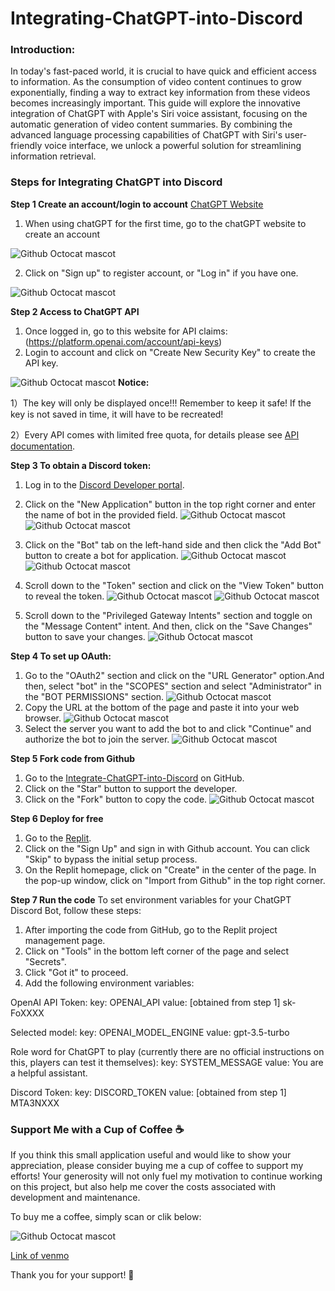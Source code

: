 # Integrating-ChatGPT-into-Discord

### Introduction:

In today's fast-paced world, it is crucial to have quick and efficient access to information. As the consumption of video content continues to grow exponentially, finding a way to extract key information from these videos becomes increasingly important. This guide will explore the innovative integration of ChatGPT with Apple's Siri voice assistant, focusing on the automatic generation of video content summaries. By combining the advanced language processing capabilities of ChatGPT with Siri's user-friendly voice interface, we unlock a powerful solution for streamlining information retrieval.

### Steps for Integrating ChatGPT into Discord

**Step 1 Create an account/login to account** [ChatGPT Website](https://chat.openai.com/auth/login)
1. When using chatGPT for the first time, go to the chatGPT website to create an account

![Github Octocat mascot](https://github.com/JiaxiongWeng-Conor/Integrating-ChatGPT-to-siri/blob/f1d2e83ecaab9697e5c99dbefbf21963fa44e586/Image/WX20230324-143335.png)

2. Click on "Sign up" to register account, or "Log in" if you have one.

![Github Octocat mascot](https://github.com/JiaxiongWeng-Conor/Integrating-ChatGPT-to-siri/blob/f1d2e83ecaab9697e5c99dbefbf21963fa44e586/Image/WX20230324-143253.png)

**Step 2 Access to ChatGPT API**
1. Once logged in, go to this website for API claims:(https://platform.openai.com/account/api-keys)
2. Login to account and click on "Create New Security Key" to create the API key.

![Github Octocat mascot](https://github.com/JiaxiongWeng-Conor/Integrating-ChatGPT-to-siri/blob/4adb3d68c622b29b0963f103fb00953b836b82b0/Image/WX20230324-144724.png)
**Notice:** 

1）The key will only be displayed once!!! Remember to keep it safe! If the key is not saved in time, it will have to be recreated!

2）Every API comes with limited free quota, for details please see [API documentation](https://openai.com/pricing).

**Step 3 To obtain a Discord token:**

1. Log in to the [Discord Developer portal](https://discord.com/developers/applications).

2. Click on the "New Application" button in the top right corner and enter the name of bot in the provided field.
![Github Octocat mascot](https://github.com/JiaxiongWeng-Conor/Integrate-ChatGPT-into-Discord/blob/5f5113de6c78d9d2cbb7940b8600645a3a44f030/Picture/WX20230410-165444@2x.png)
![Github Octocat mascot](https://github.com/JiaxiongWeng-Conor/Integrate-ChatGPT-into-Discord/blob/44d472a7266a8f7c432f0ef480a6ee0b93c1e2ea/Picture/WX20230410-165931@2x.png)

3. Click on the "Bot" tab on the left-hand side and then click the "Add Bot" button to create a bot for application.
![Github Octocat mascot](https://github.com/JiaxiongWeng-Conor/Integrate-ChatGPT-into-Discord/blob/44d472a7266a8f7c432f0ef480a6ee0b93c1e2ea/Picture/WX20230410-170435@2x.png)
![Github Octocat mascot](https://github.com/JiaxiongWeng-Conor/Integrate-ChatGPT-into-Discord/blob/44d472a7266a8f7c432f0ef480a6ee0b93c1e2ea/Picture/WX20230410-170519@2x.png)

4. Scroll down to the "Token" section and click on the "View Token" button to reveal the token.
![Github Octocat mascot](https://github.com/JiaxiongWeng-Conor/Integrate-ChatGPT-into-Discord/blob/44d472a7266a8f7c432f0ef480a6ee0b93c1e2ea/Picture/WX20230410-170621@2x.png)
![Github Octocat mascot](https://github.com/JiaxiongWeng-Conor/Integrate-ChatGPT-into-Discord/blob/c16070182b596282737af924869e06cafdc60d0a/Picture/WX20230410-170714@2x.png)

5. Scroll down to the "Privileged Gateway Intents" section and toggle on the "Message Content" intent. And then, click on the "Save Changes" button to save your changes.
![Github Octocat mascot](https://github.com/JiaxiongWeng-Conor/Integrate-ChatGPT-into-Discord/blob/c16070182b596282737af924869e06cafdc60d0a/Picture/WX20230410-170846@2x.png)

**Step 4 To set up OAuth:**
1. Go to the "OAuth2" section and click on the "URL Generator" option.And then, select "bot" in the "SCOPES" section and select "Administrator" in the "BOT PERMISSIONS" section.
![Github Octocat mascot](https://github.com/JiaxiongWeng-Conor/Integrate-ChatGPT-into-Discord/blob/6e18125856374fad7306ced4bc657cecb2121a53/Picture/WX20230410-171141@2x.png)
2. Copy the URL at the bottom of the page and paste it into your web browser.
![Github Octocat mascot](https://github.com/JiaxiongWeng-Conor/Integrate-ChatGPT-into-Discord/blob/6e18125856374fad7306ced4bc657cecb2121a53/Picture/WX20230410-171244@2x.png)
4. Select the server you want to add the bot to and click "Continue" and authorize the bot to join the server.
![Github Octocat mascot](https://github.com/JiaxiongWeng-Conor/Integrate-ChatGPT-into-Discord/blob/6e18125856374fad7306ced4bc657cecb2121a53/Picture/WX20230410-171428@2x.png)

**Step 5 Fork code from Github**
1. Go to the [Integrate-ChatGPT-into-Discord](https://github.com/JiaxiongWeng-Conor/Integrate-ChatGPT-into-Discord) on GitHub.
2. Click on the "Star" button to support the developer.
3. Click on the "Fork" button to copy the code.
![Github Octocat mascot](https://github.com/JiaxiongWeng-Conor/Integrate-ChatGPT-into-Discord/blob/42a49309bc56197e4cf89634f76d67c518ad7278/Picture/Snipaste_2023-04-11_10-39-45.jpg)

**Step 6 Deploy for free**
1. Go to the [Replit](https://replit.com/).
2. Click on the "Sign Up" and sign in with Github account. You can click "Skip" to bypass the initial setup process.
3. On the Replit homepage, click on "Create" in the center of the page. In the pop-up window, click on "Import from Github" in the top right corner.

**Step 7 Run the code**
To set environment variables for your ChatGPT Discord Bot, follow these steps:

1. After importing the code from GitHub, go to the Replit project management page.
2. Click on "Tools" in the bottom left corner of the page and select "Secrets".
3. Click "Got it" to proceed.
4. Add the following environment variables:

OpenAI API Token:
key: OPENAI_API
value: [obtained from step 1] sk-FoXXXX

Selected model:
key: OPENAI_MODEL_ENGINE
value: gpt-3.5-turbo

Role word for ChatGPT to play (currently there are no official instructions on this, players can test it themselves):
key: SYSTEM_MESSAGE
value: You are a helpful assistant.

Discord Token:
key: DISCORD_TOKEN
value: [obtained from step 1] MTA3NXXX

### Support Me with a Cup of Coffee ☕
If you think this small application useful and would like to show your appreciation, please consider buying me a cup of coffee to support my efforts! Your generosity will not only fuel my motivation to continue working on this project, but also help me cover the costs associated with development and maintenance.

To buy me a coffee, simply scan or clik below:

![Github Octocat mascot](https://github.com/JiaxiongWeng-Conor/Integrating-ChatGPT-to-siri/blob/353dc1ae3fdcc5ca2f2e4a8f8c017fddb3a051b1/Image/IMG_6200.jpg)

[Link of venmo](https://account.venmo.com/u/Jiaxiong-Weng)


Thank you for your support! 🙏 
